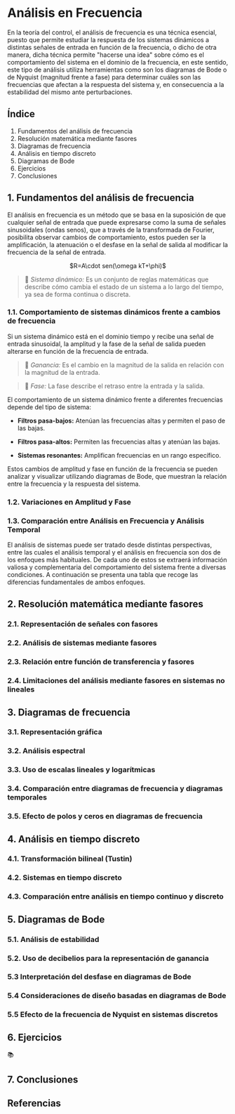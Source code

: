 # Análisis en Frecuencia 
En la teoría del control, el análisis de frecuencia es una técnica esencial, puesto que permite estudiar la respuesta de los sistemas dinámicos a distintas señales de entrada en función de la frecuencia, o dicho de otra manera, dicha técnica permite "hacerse una idea" sobre cómo es el comportamiento del sistema en el dominio de la frecuencia, en este sentido, este tipo de análisis utiliza herramientas como son los diagramas de Bode o de Nyquist (magnitud frente a fase) para determinar cuáles son las frecuencias que afectan a la respuesta del sistema y, en consecuencia a la estabilidad del mismo ante perturbaciones.
## Índice
1. Fundamentos del análisis de frecuencia
2. Resolución matemática mediante fasores
3. Diagramas de frecuencia
4. Análisis en tiempo discreto
5. Diagramas de Bode
6. Ejercicios
7. Conclusiones

## 1. Fundamentos del análisis de frecuencia

El análisis en frecuencia es un método que se basa en la suposición de que cualquier señal de entrada que puede expresarse como la suma de señales sinusoidales (ondas senos), que a través de la transformada de Fourier, posibilita observar cambios de comportamiento, estos pueden ser la amplificación, la atenuación o el desfase en la señal de salida al modificar la frecuencia de la señal de entrada.

<p align="center">$R=A\cdot sen(\omega kT+\phi)$</p>

>🔑 *Sistema dinámico:* Es un conjunto de reglas matemáticas que describe cómo cambia el estado de un sistema a lo largo del tiempo, ya sea de forma continua o discreta.

### 1.1. Comportamiento de sistemas dinámicos frente a cambios de frecuencia
Si un sistema dinámico está en el dominio tiempo y recibe una señal de entrada sinusoidal, la amplitud y la fase de la señal de salida pueden alterarse en función de la frecuencia de entrada.

>🔑 *Ganancia:* Es el cambio en la magnitud de la salida en relación con la magnitud de la entrada.

>🔑 *Fase:* La fase describe el retraso entre la entrada y la salida.

El comportamiento de un sistema dinámico frente a diferentes frecuencias depende del tipo de sistema:

* **Filtros pasa-bajos:** Atenúan las frecuencias altas y permiten el paso de las bajas.

* **Filtros pasa-altos:** Permiten las frecuencias altas y atenúan las bajas.

* **Sistemas resonantes:** Amplifican frecuencias en un rango específico.

Estos cambios de amplitud y fase en función de la frecuencia se pueden analizar y visualizar utilizando diagramas de Bode, que muestran la relación entre la frecuencia y la respuesta del sistema.

### 1.2. Variaciones en Amplitud y Fase
### 1.3. Comparación entre Análisis en Frecuencia y Análisis Temporal
El análisis de sistemas puede ser tratado desde distintas perspectivas, entre las cuales el análisis temporal y el análisis en frecuencia son dos de los enfoques más habituales. De cada uno de estos se extraerá información valiosa y complementaria del comportamiento del sistema frente a diversas condiciones. A continuación se presenta una tabla que recoge las diferencias fundamentales de ambos enfoques.


## 2. Resolución matemática mediante fasores
### 2.1. Representación de señales con fasores
### 2.2. Análisis de sistemas mediante fasores
### 2.3. Relación entre función de transferencia y fasores
### 2.4. Limitaciones del análisis mediante fasores en sistemas no lineales

## 3. Diagramas de frecuencia
### 3.1. Representación gráfica
### 3.2. Análisis espectral
### 3.3. Uso de escalas lineales y logarítmicas
### 3.4. Comparación entre diagramas de frecuencia y diagramas temporales
### 3.5. Efecto de polos y ceros en diagramas de frecuencia

## 4. Análisis en tiempo discreto
### 4.1. Transformación bilineal (Tustin)
### 4.2. Sistemas en tiempo discreto
### 4.3. Comparación entre análisis en tiempo continuo y discreto

## 5. Diagramas de Bode
### 5.1. Análisis de estabilidad
### 5.2. Uso de decibelios para la representación de ganancia
### 5.3 Interpretación del desfase en diagramas de Bode
### 5.4 Consideraciones de diseño basadas en diagramas de Bode
### 5.5 Efecto de la frecuencia de Nyquist en sistemas discretos

## 6. Ejercicios
📚
## 7. Conclusiones

## Referencias
